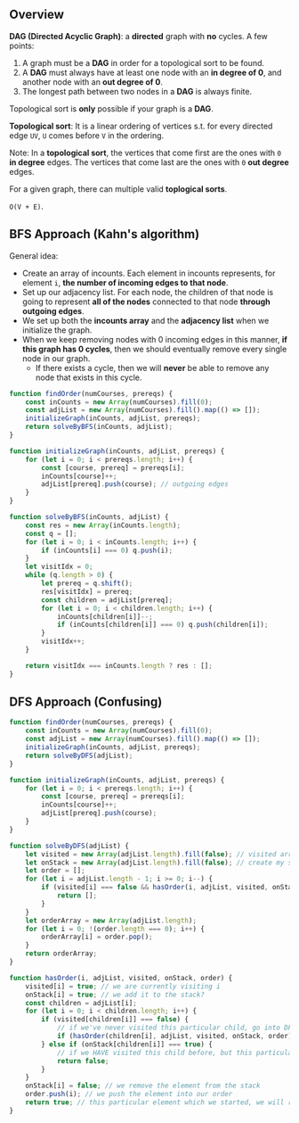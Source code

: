 ## Overview

**DAG (Directed Acyclic Graph)**: a **directed** graph with **no** cycles. A few points: 

1. A graph must be a **DAG** in order for a topological sort to be found. 
2. A **DAG** must always have at least one node with an **in degree of 0**, and another node with an **out degree of 0**. 
3. The longest path between two nodes in a **DAG** is always finite. 

Topological sort is **only** possible if your graph is a **DAG**. 

**Topological sort**: It is a linear ordering of vertices s.t. for every directed edge `UV`, `U` comes before `V` in the ordering. 

Note: In a **topological sort**, the vertices that come first are the ones with `0` **in degree** edges. The vertices that come last are the ones with `0` **out degree** edges. 

For a given graph, there can multiple valid **toplogical sorts**. 

`O(V + E)`. 


## BFS Approach (Kahn's algorithm)

General idea: 

* Create an array of incounts. Each element in incounts represents, for element `i`, **the number of incoming edges to that node**. 
* Set up our adjacency list. For each node, the children of that node is going to represent **all of the nodes** connected to that node **through outgoing edges**. 
* We set up both the **incounts array** and the **adjacency list** when we initialize the graph. 
* When we keep removing nodes with 0 incoming edges in this manner, **if this graph has 0 cycles**, then we should eventually remove every single node in our graph. 
    * If there exists a cycle, then we will **never** be able to remove any node that exists in this cycle. 

    
```js
function findOrder(numCourses, prereqs) {
    const inCounts = new Array(numCourses).fill(0); 
    const adjList = new Array(numCourses).fill().map(() => []); 
    initializeGraph(inCounts, adjList, prereqs); 
    return solveByBFS(inCounts, adjList); 
}

function initializeGraph(inCounts, adjList, prereqs) {
    for (let i = 0; i < prereqs.length; i++) {
        const [course, prereq] = prereqs[i]; 
        inCounts[course]++; 
        adjList[prereq].push(course); // outgoing edges 
    }
}

function solveByBFS(inCounts, adjList) {
    const res = new Array(inCounts.length); 
    const q = []; 
    for (let i = 0; i < inCounts.length; i++) {
        if (inCounts[i] === 0) q.push(i); 
    } 
    let visitIdx = 0; 
    while (q.length > 0) {
        let prereq = q.shift(); 
        res[visitIdx] = prereq;  
        const children = adjList[prereq]; 
        for (let i = 0; i < children.length; i++) {
            inCounts[children[i]]--; 
            if (inCounts[children[i]] === 0) q.push(children[i]); 
        }
        visitIdx++; 
    }

    return visitIdx === inCounts.length ? res : []; 
}
```


## DFS Approach (Confusing)
```js
function findOrder(numCourses, prereqs) {
    const inCounts = new Array(numCourses).fill(0); 
    const adjList = new Array(numCourses).fill().map(() => []); 
    initializeGraph(inCounts, adjList, prereqs); 
    return solveByDFS(adjList); 
}

function initializeGraph(inCounts, adjList, prereqs) {
    for (let i = 0; i < prereqs.length; i++) {
        const [course, prereq] = prereqs[i]; 
        inCounts[course]++; 
        adjList[prereq].push(course); 
    }
}

function solveByDFS(adjList) {
    let visited = new Array(adjList.length).fill(false); // visited array 
    let onStack = new Array(adjList.length).fill(false); // create my stack 
    let order = []; 
    for (let i = adjList.length - 1; i >= 0; i--) {
        if (visited[i] === false && hasOrder(i, adjList, visited, onStack, order) === false) {
            return []; 
        }
    }
    let orderArray = new Array(adjList.length); 
    for (let i = 0; !(order.length === 0); i++) {
        orderArray[i] = order.pop(); 
    } 
    return orderArray; 
}

function hasOrder(i, adjList, visited, onStack, order) {
    visited[i] = true; // we are currently visiting i 
    onStack[i] = true; // we add it to the stack? 
    const children = adjList[i]; 
    for (let i = 0; i < children.length; i++) {
        if (visited[children[i]] === false) {
            // if we've never visited this particular child, go into DFS, and if any child in our DFS retursn false, we return false 
            if (hasOrder(children[i], adjList, visited, onStack, order) === false) return false; 
        } else if (onStack[children[i]] === true) {
            // if we HAVE visited this child before, but this particular child is still on the stack (it should no longer be on the stack if we've visited/processed the child before)
            return false; 
        }
    }
    onStack[i] = false; // we remove the element from the stack 
    order.push(i); // we push the element into our order
    return true; // this particular element which we started, we will return true 
}
```

